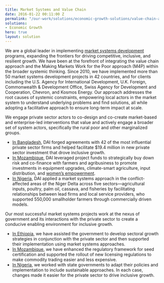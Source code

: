 ```yaml
---
title: Market Systems and Value Chain
date: 2016-01-22 00:11:00 Z
permalink: "/our-work/solutions/economic-growth-solutions/value-chain-and-market-systems-development"
solutions:
- Economic Growth
hero: true
layout: solution
---
```


We are a global leader in implementing [market systems development](https://dai-global-developments.com/articles/market-systems-development-a-primer-on-pro-poor-programming) programs, expanding the frontiers for driving competitive, inclusive, and resilient growth. We have been at the forefront of integrating the value chain approach and the Making Markets Work for the Poor approach (M4P) within the broader systemic thinking. Since 2010, we have implemented more than 50 market systems development projects in 42 countries, and for clients including the U.S. Agency for International Development, U.K. Foreign, Commonwealth & Development Office, Swiss Agency for Development and Cooperation, Chevron, and Kosmos Energy. Our approach addresses the root causes of systemic constraints, empowering local actors in the market system to understand underlying problems and find solutions, all while adopting a facilitative approach to ensure long-term impact at scale.

We engage private sector actors to co-design and co-create market-based and enterprise-led interventions that value and actively engage a broader set of system actors, specifically the rural poor and other marginalized groups. 

* [In Bangladesh](https://dai-global-developments.com/articles/all-systems-go-usaids-private-sector-led-approach-pays-dividends-in-bangladesh), DAI forged agreements with 42 of the most influential private sector firms and helped facilitate $19.4 million in new private sector investment that drove inclusive growth. 
* [In Mozambique](https://dai-global-developments.com/articles/market-driven-productivity-increases-in-mozambiques-soya-sector), DAI leveraged project funds to strategically buy down risk and co-finance with farmers and agribusiness to promote investments in equipment upgrades, climate-smart agriculture, input distribution, and [women’s empowerment](https://www.agrilinks.org/post/leveraging-gender-norms-and-private-sector-partnerships-increase-womens-use-agricultural-inputs). 
* [In Nigeria](https://dai-global-developments.com/articles/chevrons-nigerian-initiative-found-to-decrease-business-risk-attract-local-investment-and-bring-hope), DAI applied a market systems approach in the conflict-affected areas of the Niger Delta across five sectors—agricultural inputs, poultry, palm oil, cassava, and fisheries by facilitating relationships between lead firms and local service providers, who supported 550,000 smallholder farmers through commercially driven models.

Our most successful market systems projects work at the nexus of government and its interactions with the private sector to create a conducive enabling environment for inclusive growth. 
* [In Ethiopia](https://www.dai.com/our-work/projects/ethiopia-private-enterprise-programme-ethiopia-pepe), we have assisted the government to develop sectoral growth strategies in conjunction with the private sector and then supported their implementation using market systems approaches. 
* [In Mozambique](https://www.dai.com/our-work/projects/mozambique-feed-the-future-agricultural-innovations-inova), we have enhanced the regulatory framework for seed certification and supported the rollout of new licensing regulations to make commodity trading easier and less expensive. 
* [In Nigeria](https://www.dai.com/our-work/projects/nigeria-market-development-programme-made), we worked with state governments to adapt their policies and implementation to include sustainable approaches. In each case, changes made it easier for the private sector to drive inclusive growth.